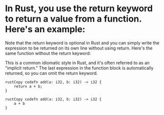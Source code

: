 
# In Rust, you use the return keyword to return a value from a function. Here's an example:

Note that the return keyword is optional in Rust and you can simply write the expression to be returned on its own line without using return. Here's the same function without the return keyword:

This is a common idiomatic style in Rust, and it's often referred to as an "implicit return." The last expression in the function block is automatically returned, so you can omit the return keyword.
```
rustCopy codefn add(a: i32, b: i32) -> i32 {
    return a + b;
}

```
```
rustCopy codefn add(a: i32, b: i32) -> i32 {
    a + b
}

```
